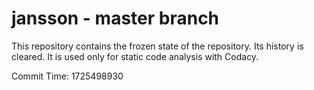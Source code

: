 # jansson - master branch

This repository contains the frozen state of the repository.
Its history is cleared. It is used only for static code
analysis with Codacy.

Commit Time: 1725498930